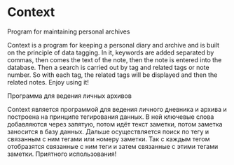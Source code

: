 # Context

Program for maintaining personal archives

Context is a program for keeping a personal diary and archive and is built on the principle of data tagging. In it, keywords are added separated by commas, then comes the text of the note, then the note is entered into the database. Then a search is carried out by tag and related tags or note number. So with each tag, the related tags will be displayed and then the related notes. Enjoy using it!




Программа для ведения личных архивов

Context является программой для ведения личного дневника и архива и построена на принципе тегирования данных. В ней ключевые слова добавляются через запятую, потом идёт текст заметки, потом заметка заносится в базу данных. Дальше осуществляется поиск по тегу и связанным с ним тегами или номеру заметки. Так с каждым тегом отобразятся связанные с ним теги и затем связанные с этими тегами заметки. Приятного использования!

